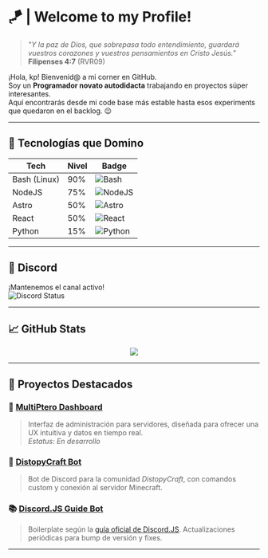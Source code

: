 # 🪁 | Welcome to my Profile!

> *"Y la paz de Dios, que sobrepasa todo entendimiento, guardará vuestros corazones y vuestros pensamientos en Cristo Jesús."*
> **Filipenses 4:7** (RVR09)

¡Hola, kp! Bienvenid@ a mi corner en GitHub.  
Soy un **Programador novato autodidacta** trabajando en proyectos súper interesantes.  
Aquí encontrarás desde mi code base más estable hasta esos experiments que quedaron en el backlog. 😉

---

## 🌱 Tecnologías que Domino

| Tech        | Nivel | Badge                                                                                         |
| ----------- | ----- | --------------------------------------------------------------------------------------------- |
| Bash (Linux) | 90%  | ![Bash](https://img.shields.io/badge/Bash-90%25-2d6a4f?style=flat-square)                     |
| NodeJS      | 75%   | ![NodeJS](https://img.shields.io/badge/NodeJS-75%25-2d6a4f?style=flat-square)                 |
| Astro       | 50%   | ![Astro](https://img.shields.io/badge/Astro-50%25-2d6a4f?style=flat-square)                   |
| React       | 50%   | ![React](https://img.shields.io/badge/React-50%25-2d6a4f?style=flat-square)                   |
| Python      | 15%   | ![Python](https://img.shields.io/badge/Python-15%25-2d6a4f?style=flat-square)                 |

---

## 💬 Discord

¡Mantenemos el canal activo!  
![Discord Status](https://api.zeew.dev/resources/discord/es/full_card/829540683739299882)

---

## 📈 GitHub Stats

<div align="center">
  <picture>
  <source
    srcset="https://github-readme-stats.vercel.app/api?username=ajnebalreves&show_icons=true&theme=dark"
    media="(prefers-color-scheme: dark)"
  />
  <source
    srcset="https://github-readme-stats.vercel.app/api?username=ajnebalreves&show_icons=true"
    media="(prefers-color-scheme: light), (prefers-color-scheme: no-preference)"
  />
  <img src="https://github-readme-stats.vercel.app/api?username=ajnebalreves&show_icons=true" />
</picture>
</div>

---

## 🚀 Proyectos Destacados

### 🔧 [MultiPtero Dashboard](https://github.com/MultiPtero/dashboard)  
> Interfaz de administración para servidores, diseñada para ofrecer una UX intuitiva y datos en tiempo real.  
_Estatus: En desarrollo_

### 🤖 [DistopyCraft Bot](https://github.com/AjnebAlReves/distopycraft-bot)  
> Bot de Discord para la comunidad *DistopyCraft*, con comandos custom y conexión al servidor Minecraft.

### 📚 [Discord.JS Guide Bot](https://github.com/AjnebAlReves/discordjs-basic-bot)  
> Boilerplate según la [guía oficial de Discord.JS](https://discordjs.guide). Actualizaciones periódicas para bump de versión y fixes.

---
